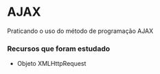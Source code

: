 # AJAX
<p>Praticando o uso do método de programação AJAX</p>

### Recursos que foram estudado 
- Objeto XMLHttpRequest

